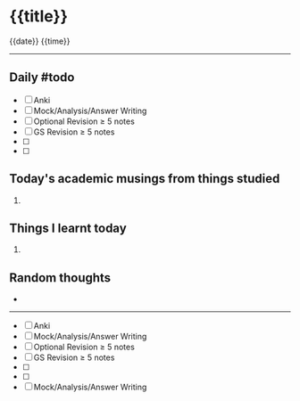 # {{title}}
{{date}} {{time}}

---

## Daily #todo 

- [ ] Anki
- [ ] Mock/Analysis/Answer Writing
- [ ] Optional Revision ≥ 5 notes 
- [ ] GS Revision ≥ 5 notes 
- [ ]  
- [ ]  


## Today's academic musings from things studied
1. 


## Things I learnt today
1.  

## Random thoughts
- 


--- 

- [ ] Anki
- [ ] Mock/Analysis/Answer Writing
- [ ] Optional Revision ≥ 5 notes 
- [ ] GS Revision ≥ 5 notes 
- [ ]  
- [ ]  
- [ ] Mock/Analysis/Answer Writing